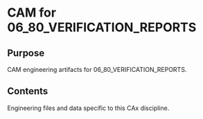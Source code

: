 # CAM for 06_80_VERIFICATION_REPORTS

## Purpose
CAM engineering artifacts for 06_80_VERIFICATION_REPORTS.

## Contents
Engineering files and data specific to this CAx discipline.
